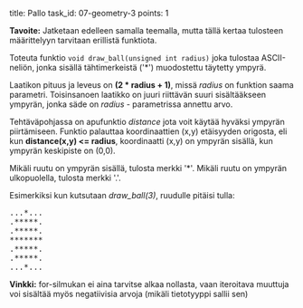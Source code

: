 title: Pallo
task_id: 07-geometry-3
points: 1


**Tavoite:** Jatketaan edelleen samalla teemalla, mutta tällä kertaa
  tulosteen määrittelyyn tarvitaan erillistä funktiota.

Toteuta funktio `void draw_ball(unsigned int radius)` joka tulostaa
ASCII-neliön, jonka sisällä tähtimerkeistä ('*') muodostettu täytetty
ympyrä.

Laatikon pituus ja leveus on **(2 * radius + 1)**, missä *radius* on
funktion saama parametri. Toisinsanoen laatikko on juuri riittävän suuri
sisältääkseen ympyrän, jonka säde on *radius* - parametrissa annettu
arvo.

Tehtäväpohjassa on apufunktio *distance* jota voit käytää hyväksi
ympyrän piirtämiseen. Funktio palauttaa koordinaattien (x,y)
etäisyyden origosta, eli kun **distance(x,y) <= radius**, koordinaatti
(x,y) on ympyrän sisällä, kun ympyrän keskipiste on (0,0).

Mikäli ruutu on ympyrän sisällä, tulosta merkki '*'. Mikäli ruutu on
ympyrän ulkopuolella, tulosta merkki '.'.

Esimerkiksi kun kutsutaan *draw_ball(3)*, ruudulle pitäisi tulla:

<pre>
...*...
.*****.
.*****.
*******
.*****.
.*****.
...*...</pre>

**Vinkki:** for-silmukan ei aina tarvitse alkaa nollasta, vaan
  iteroitava muuttuja voi sisältää myös negatiivisia arvoja (mikäli
  tietotyyppi sallii sen)
